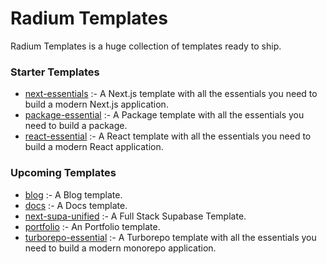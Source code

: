 # Radium Templates

Radium Templates is a huge collection of templates ready to ship.

### Starter Templates

- [next-essentials](https://github.com/vgseven/templates/tree/main/starter/next-essential) :- A Next.js template with all the essentials you need to build a modern Next.js application.
- [package-essential](https://github.com/vgseven/templates/tree/main/starter/package-essential) :- A Package template with all the essentials you need to build a package.
- [react-essential](https://github.com/vgseven/templates/tree/main/starter/react-essential) :- A React template with all the essentials you need to build a modern React application.

### Upcoming Templates

- [blog](https://github.com/vgseven/templates/tree/main/upcoming/blog) :- A Blog template.
- [docs](https://github.com/vgseven/templates/tree/main/upcoming/docs) :- A Docs template.
- [next-supa-unified](https://github.com/vgseven/templates/tree/main/upcoming/next-supa-unified) :- A Full Stack Supabase Template.
- [portfolio](https://github.com/vgseven/templates/tree/main/upcoming/portfolio) :- An Portfolio template.
- [turborepo-essential](https://github.com/vgseven/templates/tree/main/upcoming/turborepo-essential) :- A Turborepo template with all the essentials you need to build a modern monorepo application.